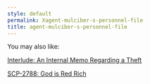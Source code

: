 ```yaml
---
style: default
permalink: Xagent-mulciber-s-personnel-file
title: agent-mulciber-s-personnel-file
---
```

You may also like:

[Interlude: An Internal Memo Regarding a Theft](http://scp-wiki.net/internal-memo-regarding-a-theft)

[SCP-2788: God is Red Rich](http://scp-wiki.net/scp-2788)
